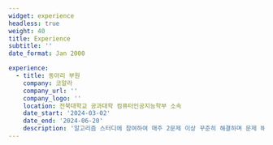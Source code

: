 ```yaml
---
widget: experience
headless: true
weight: 40
title: Experience
subtitle: ''
date_format: Jan 2000

experience:
  - title: 동아리 부원
    company: 코알라
    company_url: ''
    company_logo: ''
    location: 전북대학교 공과대학 컴퓨터인공지능학부 소속
    date_start: '2024-03-02'
    date_end: '2024-06-20'
    description: '알고리즘 스터디에 참여하여 매주 2문제 이상 꾸준히 해결하며 문제 해결 능력을 길렀습니다.'
---
```

